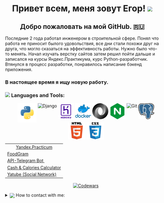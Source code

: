 <h1 align="center">Привет всем, меня зовут Егор!
<img src="https://github.com/blackcater/blackcater/raw/main/images/Hi.gif" height="32"/></h1>
<h2 align="center"> Добро пожаловать на мой GitHub. 🇷🇺</h2>

<p> Последние 2 года работал инженером в строительной сфере. Понял что работа не приносит былого удовольствия, все дни стали похожи друг на друга, что могло сказаться на эффективность работы. Нужно было что-то менять. Начал изучать верстку сайтов затем решил пойти дальше и записался на курсы Яндекс.Практикума, курс Python-разработчик. Втянулся в процесс разработки, понравилось написание бэкенд приложения.
</p>
<h3>В настоящее время я ищу новую работу.</h3>

<h3>
  <img
    align="top"
    width="3%"
    src="https://cdn-0.emojis.wiki/wp-content/uploads/2020/12/keyboard.gif"
  >
    Languages and Tools:
</h3>
<ul align="center">
  <img
    align="top"
    alt="Python"
    width="62px"
    src="https://raw.githubusercontent.com/github/explore/80688e429a7d4ef2fca1e82350fe8e3517d3494d/topics/python/python.png"
  >
  <img
    align="top"
    alt="Django"
    width="58px"
    src="https://www.bairesdev.com/wp-content/uploads/2019/04/img-django-logo.png" 
  >
  <img
    align="top"
    alt="Heroku"
    width="52px"
    src="https://raw.githubusercontent.com/github/explore/cb661bc288627f05a5ac4187b00495fd8048c9fa/topics/heroku/heroku.png"
  >
  <img
    align="top"
    alt="Docker"
    width="52px"
    src="https://raw.githubusercontent.com/github/explore/80688e429a7d4ef2fca1e82350fe8e3517d3494d/topics/docker/docker.png"
  >
  <img
    align="top"
    alt="JSON"
    width="52px"
    src="https://raw.githubusercontent.com/github/explore/80688e429a7d4ef2fca1e82350fe8e3517d3494d/topics/json/json.png"
  >
  <img
    align="top"
    alt="Nginx"
    width="52px"
    src="https://raw.githubusercontent.com/github/explore/85cceaeeaf993ca35664dc37ea24f9237fbbfc14/topics/nginx/nginx.png"
  >
  <img
    align="top"
    alt="Git"
    width="52px"
    src="https://stacksnap.com/media/git.png"
  >
  <img
    align="top"
    alt="SQL"
    width="52px"
    src="https://raw.githubusercontent.com/github/explore/80688e429a7d4ef2fca1e82350fe8e3517d3494d/topics/postgresql/postgresql.png"
  >
  <img
    align="top"
    alt="HTML5"
    width="56px"
    src="https://raw.githubusercontent.com/github/explore/80688e429a7d4ef2fca1e82350fe8e3517d3494d/topics/html/html.png"
  >
  <img
       align="top"
        alt="CSS"
        width="56px"
        src="https://raw.githubusercontent.com/github/explore/80688e429a7d4ef2fca1e82350fe8e3517d3494d/topics/css/css.png"
  >
</ul>  

<!-- TABLES -->

<div style="display: inline_block">
  <table align="center">
    <tr align="center"> <!-- Строка №1 -->
      <td> <!-- Столбец №1 -->
        <a href="https://practicum.yandex.ru/trainer/python-developer-plus/lesson/91c0af5b-d616-47e9-81ba-01ed0d62910c/"> Yandex.Practicum </a> 
      </td>
    </tr> 
    <tr> <!-- Строка №1 -->
      <td>
        <a href="https://github.com/emarpoint/foodgram-project-react"> FoodGram </a>
      </td>
    </tr>
    <tr> <!-- Строка №2 -->
      <td>
        <a href="https://github.com/emarpoint/homework_bot"> API-Telegram Bot </a>&nbsp;&nbsp;
      </td>
    </tr> 
   <tr> <!-- Строка №3 -->
      <td> 
        <a href="https://github.com/emarpoint/hw_python_oop"> Cash & Calories Calculator </a>
      </td>
    </tr> 
    <tr> <!-- Строка №4 -->
      <td>
        <a href="https://github.com/emarpoint/API-YaMDB"> Yatube (Social Network) </a>
      </td>
    </tr> 
  </table>
</div>

<!-- Задачки -->

<ul align="center">
  <a href="https://www.codewars.com/users/emar">
    <img
      alt="Codewars"
      align="center"
      src="https://www.codewars.com/users/emar/badges/large"
    >
  </a>
</ul>
  
<details>  
  <summary>
    <img
      align="center"
      width="3%"
      src="https://cdn-0.emojis.wiki/wp-content/uploads/2020/12/open-mailbox-with-raised-flag.gif"
    />
      How to contact with me:
  </summary>
  <br />
  <ul>
    <a href="mailto:maretskiy.egor@yandex.ru">
      <img  
        alt="e-mail"
        width="28px"
        src="https://avatars.mds.yandex.net/get-yapic/65952/enc-15316b863572ed0621d22e21b5015b6240d1ce8bc24252de87363a92be86f01b/islands-retina-50" 
      />
    </a>
    <a href="https://t.me/emarpoint">
      <img
        alt="telegram"
        width="26px"
        src="https://raw.githubusercontent.com/github/explore/80688e429a7d4ef2fca1e82350fe8e3517d3494d/topics/telegram/telegram.png"
      />
    </a>
    <a href="https://wa.me/79778002143">
      <img
        alt="WhatsApp"
        width="28px"
        src="https://raw.githubusercontent.com/github/explore/fbea3555736cd38170cc0be88424d129741ffbb9/topics/whatsapp/whatsapp.png"
      />
    <a href="https://career.habr.com/emarsigur">
      <img
        alt="Habr"
        width="28px"
        src="https://cdn.jsdelivr.net/npm/simple-icons@v3/icons/habr.svg"
      />
  </ul>

</details> 
